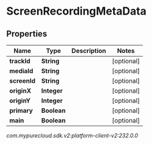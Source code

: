 # ScreenRecordingMetaData


## Properties

| Name | Type | Description | Notes |
| ------------ | ------------- | ------------- | ------------- |
| **trackId** | **String** |  |  [optional] |
| **mediaId** | **String** |  |  [optional] |
| **screenId** | **String** |  |  [optional] |
| **originX** | **Integer** |  |  [optional] |
| **originY** | **Integer** |  |  [optional] |
| **primary** | **Boolean** |  |  [optional] |
| **main** | **Boolean** |  |  [optional] |




_com.mypurecloud.sdk.v2:platform-client-v2:232.0.0_
